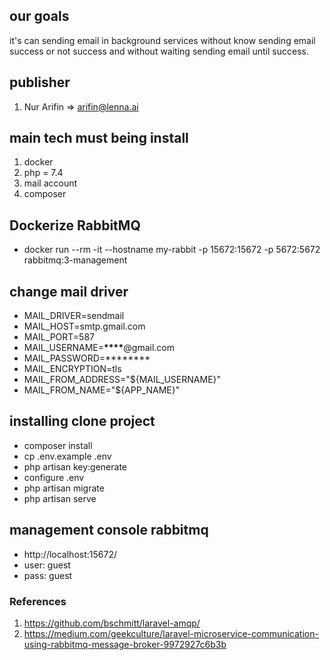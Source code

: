 ## our goals

it's can sending email in background services without know sending email success or not success and without waiting sending email until success.

## publisher

1. Nur Arifin => arifin@lenna.ai

## main tech must being install

1. docker
2. php = 7.4
3. mail account
4. composer

## Dockerize RabbitMQ

-   docker run --rm -it --hostname my-rabbit -p 15672:15672 -p 5672:5672 rabbitmq:3-management

## change mail driver

-   MAIL_DRIVER=sendmail
-   MAIL_HOST=smtp.gmail.com
-   MAIL_PORT=587
-   MAIL_USERNAME=**\*\*\*\***@gmail.com
-   MAIL_PASSWORD=\*\*\*\*\*\*\*\*
-   MAIL_ENCRYPTION=tls
-   MAIL_FROM_ADDRESS="${MAIL_USERNAME}"
-   MAIL_FROM_NAME="${APP_NAME}"

## installing clone project

-   composer install
-   cp .env.example .env
-   php artisan key:generate
-   configure .env
-   php artisan migrate
-   php artisan serve

## management console rabbitmq

-   http://localhost:15672/
-   user: guest
-   pass: guest

### References

1. https://github.com/bschmitt/laravel-amqp/
2. https://medium.com/geekculture/laravel-microservice-communication-using-rabbitmq-message-broker-9972927c6b3b
